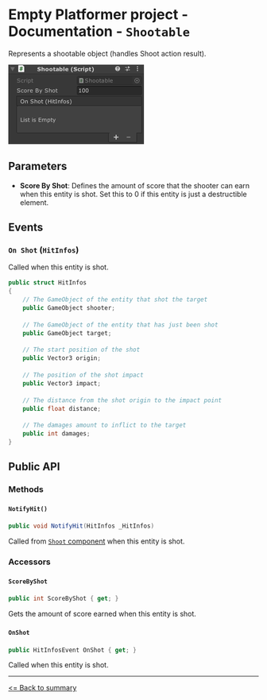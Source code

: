 # Empty Platformer project - Documentation - `Shootable`

Represents a shootable object (handles Shoot action result).

![`Shootable` component inspector](./images/shootable.png)

## Parameters

- **Score By Shot**: Defines the amount of score that the shooter can earn when this entity is shot. Set this to 0 if this entity is just a destructible element.

## Events

### `On Shot` (`HitInfos`)

Called when this entity is shot.

```cs
public struct HitInfos
{
	// The GameObject of the entity that shot the target
	public GameObject shooter;

	// The GameObject of the entity that has just been shot
	public GameObject target;

	// The start position of the shot
	public Vector3 origin;

	// The position of the shot impact
    public Vector3 impact;

	// The distance from the shot origin to the impact point
    public float distance;

	// The damages amount to inflict to the target
	public int damages;
}
```

## Public API

### Methods

#### `NotifyHit()`

```cs
public void NotifyHit(HitInfos _HitInfos)
```

Called from [`Shoot` component](./shoot.md) when this entity is shot.

### Accessors

#### `ScoreByShot`

```cs
public int ScoreByShot { get; }
```

Gets the amount of score earned when this entity is shot.

#### `OnShot`

```cs
public HitInfosEvent OnShot { get; }
```

Called when this entity is shot.

---

[<= Back to summary](./README.md)